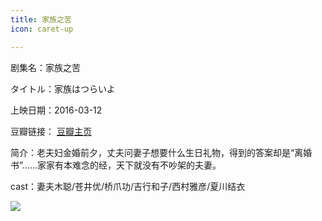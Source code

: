 ```yaml
---
title: 家族之苦
icon: caret-up

---
```


剧集名：家族之苦

タイトル：家族はつらいよ

上映日期：2016-03-12

豆瓣链接： [豆瓣主页](https://movie.douban.com/subject/26020796/)

简介：老夫妇金婚前夕，丈夫问妻子想要什么生日礼物，得到的答案却是“离婚书”……家家有本难念的经，天下就没有不吵架的夫妻。 ​​​

cast：妻夫木聪/苍井优/桥爪功/吉行和子/西村雅彦/夏川结衣

![](https://listpic.tsgsanjiao.com/movie/2016/2016jzzk.jpg)